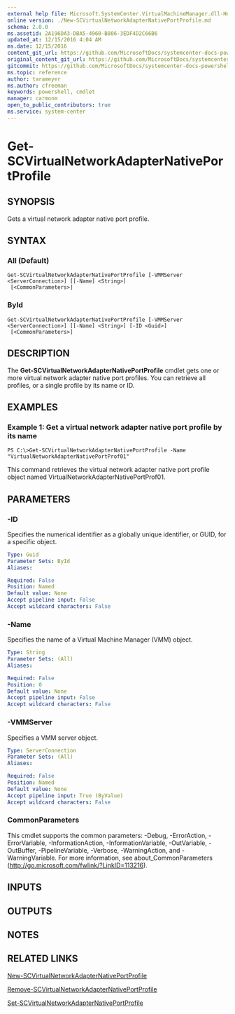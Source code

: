 ```yaml
---
external help file: Microsoft.SystemCenter.VirtualMachineManager.dll-Help.xml
online version: ./New-SCVirtualNetworkAdapterNativePortProfile.md
schema: 2.0.0
ms.assetid: 2A196DA3-DBA5-4960-B806-3EDF4D2C66B6
updated_at: 12/15/2016 4:04 AM
ms.date: 12/15/2016
content_git_url: https://github.com/MicrosoftDocs/systemcenter-docs-powershell/blob/master/systemcenter-cmdlets/SystemCenter2016/VirtualMachineManager/vlatest/Get-SCVirtualNetworkAdapterNativePortProfile.md
original_content_git_url: https://github.com/MicrosoftDocs/systemcenter-docs-powershell/blob/master/systemcenter-cmdlets/SystemCenter2016/VirtualMachineManager/vlatest/Get-SCVirtualNetworkAdapterNativePortProfile.md
gitcommit: https://github.com/MicrosoftDocs/systemcenter-docs-powershell/blob/7df4508c7b907a214e6a8eca76037b06065ef078/systemcenter-cmdlets/SystemCenter2016/VirtualMachineManager/vlatest/Get-SCVirtualNetworkAdapterNativePortProfile.md
ms.topic: reference
author: tarameyer
ms.author: cfreeman
keywords: powershell, cmdlet
manager: carmonm
open_to_public_contributors: true
ms.service: system-center
---
```


# Get-SCVirtualNetworkAdapterNativePortProfile

## SYNOPSIS
Gets a virtual network adapter native port profile.

## SYNTAX

### All (Default)
```
Get-SCVirtualNetworkAdapterNativePortProfile [-VMMServer <ServerConnection>] [[-Name] <String>]
 [<CommonParameters>]
```

### ById
```
Get-SCVirtualNetworkAdapterNativePortProfile [-VMMServer <ServerConnection>] [[-Name] <String>] [-ID <Guid>]
 [<CommonParameters>]
```

## DESCRIPTION
The **Get-SCVirtualNetworkAdapterNativePortProfile** cmdlet gets one or more virtual network adapter native port profiles.
You can retrieve all profiles, or a single profile by its name or ID.

## EXAMPLES

### Example 1: Get a virtual network adapter native port profile by its name
```
PS C:\>Get-SCVirtualNetworkAdapterNativePortProfile -Name "VirtualNetworkAdapterNativePortProf01"
```

This command retrieves the virtual network adapter native port profile object named VirtualNetworkAdapterNativePortProf01.

## PARAMETERS

### -ID
Specifies the numerical identifier as a globally unique identifier, or GUID, for a specific object.

```yaml
Type: Guid
Parameter Sets: ById
Aliases: 

Required: False
Position: Named
Default value: None
Accept pipeline input: False
Accept wildcard characters: False
```

### -Name
Specifies the name of a Virtual Machine Manager (VMM) object.

```yaml
Type: String
Parameter Sets: (All)
Aliases: 

Required: False
Position: 0
Default value: None
Accept pipeline input: False
Accept wildcard characters: False
```

### -VMMServer
Specifies a VMM server object.

```yaml
Type: ServerConnection
Parameter Sets: (All)
Aliases: 

Required: False
Position: Named
Default value: None
Accept pipeline input: True (ByValue)
Accept wildcard characters: False
```

### CommonParameters
This cmdlet supports the common parameters: -Debug, -ErrorAction, -ErrorVariable, -InformationAction, -InformationVariable, -OutVariable, -OutBuffer, -PipelineVariable, -Verbose, -WarningAction, and -WarningVariable. For more information, see about_CommonParameters (http://go.microsoft.com/fwlink/?LinkID=113216).

## INPUTS

## OUTPUTS

## NOTES

## RELATED LINKS

[New-SCVirtualNetworkAdapterNativePortProfile](xref:SystemCenter2016/VirtualMachineManager/vlatest/New-SCVirtualNetworkAdapterNativePortProfile.md)

[Remove-SCVirtualNetworkAdapterNativePortProfile](xref:SystemCenter2016/VirtualMachineManager/vlatest/Remove-SCVirtualNetworkAdapterNativePortProfile.md)

[Set-SCVirtualNetworkAdapterNativePortProfile](xref:SystemCenter2016/VirtualMachineManager/vlatest/Set-SCVirtualNetworkAdapterNativePortProfile.md)

